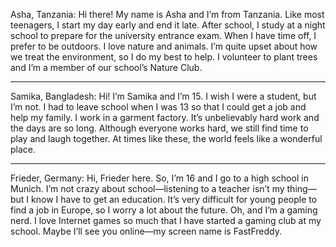 Asha, Tanzania:
Hi there! My name is Asha and I’m from Tanzania. Like most teenagers, I start my day early and end it late. After school, I study at a night school to prepare for the university entrance exam. When I have time off, I prefer to be outdoors. I love nature and animals. I’m quite upset about how we treat the environment, so I do my best to help. I volunteer to plant trees and I’m a member of our school’s Nature Club.

---

Samika, Bangladesh:
Hi! I’m Samika and I’m 15. I wish I were a student, but I’m not. I had to leave school when I was 13 so that I could get a job and help my family. I work in a garment factory. It’s unbelievably hard work and the days are so long. Although everyone works hard, we still find time to play and laugh together. At times like these, the world feels like a wonderful place.

---

Frieder, Germany:
Hi, Frieder here. So, I’m 16 and I go to a high school in Munich. I’m not crazy about school—listening to a teacher isn’t my thing—but I know I have to get an education. It’s very difficult for young people to find a job in Europe, so I worry a lot about the future. Oh, and I’m a gaming nerd. I love Internet games so much that I have started a gaming club at my school. Maybe I’ll see you online—my screen name is FastFreddy.